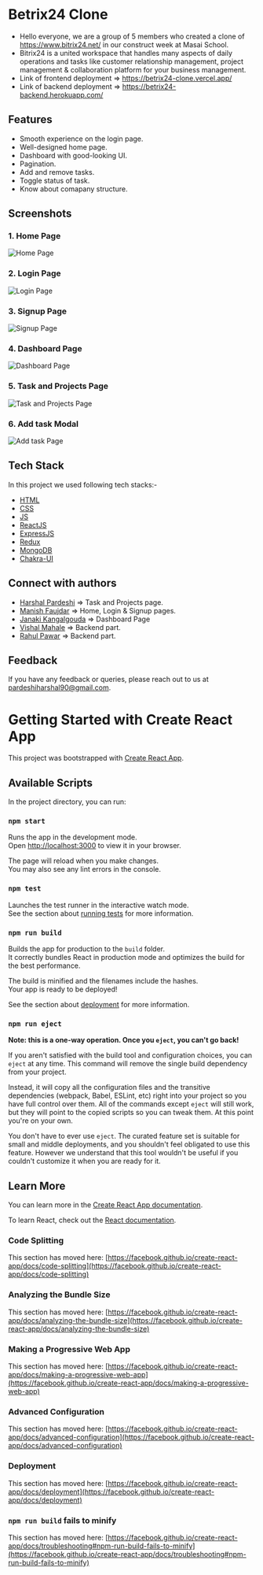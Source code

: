 # Betrix24 Clone
- Hello everyone, we are a group of 5 members who created a clone of https://www.bitrix24.net/ in our construct week at Masai School.
- Bitrix24 is a united workspace that handles many aspects of daily operations and tasks like customer relationship management, project management & collaboration platform for your business management.
- Link of frontend deployment => https://betrix24-clone.vercel.app/
- Link of backend deployment => https://betrix24-backend.herokuapp.com/


## Features

- Smooth experience on the login page.
- Well-designed home page.
- Dashboard with good-looking UI.
- Pagination.
- Add and remove tasks.
- Toggle status of task.
- Know about comapany structure.


## Screenshots

### 1. Home Page
![Home Page](./frontend/src/assets/homePage.png)
### 2. Login Page
![Login Page](./frontend/src/assets/loginPage.png)
### 3. Signup Page
![Signup Page](./frontend/src/assets/signupPage.png)
### 4. Dashboard Page
![Dashboard Page](./frontend/src/assets/dashboardPage.png)
### 5. Task and Projects Page
![Task and Projects Page](./frontend/src/assets/taskAndProjectsPage.png)
### 6. Add task Modal
![Add task Page](./frontend/src/assets/addTaskModal.png)


## Tech Stack

In this project we used following tech stacks:- 
- [HTML](https://developer.mozilla.org/en-US/docs/Web/HTML)
- [CSS](https://developer.mozilla.org/en-US/docs/Web/CSS)
- [JS](https://developer.mozilla.org/en-US/docs/Web/JavaScript)
- [ReactJS](https://reactjs.org/)
- [ExpressJS](https://expressjs.com/)
- [Redux](https://redux.js.org/)
- [MongoDB](https://www.mongodb.com/)
- [Chakra-UI](https://chakra-ui.com/)


## Connect with authors

- [Harshal Pardeshi](https://www.linkedin.com/in/harshalpardeshi/) => Task and Projects page.
- [Manish Faujdar](https://www.linkedin.com/in/manish-faujdar-b485b2172/) => Home, Login & Signup pages.
- [Janaki Kangalgouda](https://www.linkedin.com/in/janaki-kangalgouda-809936169/) => Dashboard Page
- [Vishal Mahale](https://www.linkedin.com/in/vishal-mahale-87688a192/) => Backend part.
- [Rahul Pawar](https://www.linkedin.com/in/rahul-pawar-8138641a7/) => Backend part.


## Feedback

If you have any feedback or queries, please reach out to us at pardeshiharshal90@gmail.com.


# Getting Started with Create React App

This project was bootstrapped with [Create React App](https://github.com/facebook/create-react-app).

## Available Scripts

In the project directory, you can run:

### `npm start`

Runs the app in the development mode.\
Open [http://localhost:3000](http://localhost:3000) to view it in your browser.

The page will reload when you make changes.\
You may also see any lint errors in the console.

### `npm test`

Launches the test runner in the interactive watch mode.\
See the section about [running tests](https://facebook.github.io/create-react-app/docs/running-tests) for more information.

### `npm run build`

Builds the app for production to the `build` folder.\
It correctly bundles React in production mode and optimizes the build for the best performance.

The build is minified and the filenames include the hashes.\
Your app is ready to be deployed!

See the section about [deployment](https://facebook.github.io/create-react-app/docs/deployment) for more information.

### `npm run eject`

**Note: this is a one-way operation. Once you `eject`, you can't go back!**

If you aren't satisfied with the build tool and configuration choices, you can `eject` at any time. This command will remove the single build dependency from your project.

Instead, it will copy all the configuration files and the transitive dependencies (webpack, Babel, ESLint, etc) right into your project so you have full control over them. All of the commands except `eject` will still work, but they will point to the copied scripts so you can tweak them. At this point you're on your own.

You don't have to ever use `eject`. The curated feature set is suitable for small and middle deployments, and you shouldn't feel obligated to use this feature. However we understand that this tool wouldn't be useful if you couldn't customize it when you are ready for it.

## Learn More

You can learn more in the [Create React App documentation](https://facebook.github.io/create-react-app/docs/getting-started).

To learn React, check out the [React documentation](https://reactjs.org/).

### Code Splitting

This section has moved here: [https://facebook.github.io/create-react-app/docs/code-splitting](https://facebook.github.io/create-react-app/docs/code-splitting)

### Analyzing the Bundle Size

This section has moved here: [https://facebook.github.io/create-react-app/docs/analyzing-the-bundle-size](https://facebook.github.io/create-react-app/docs/analyzing-the-bundle-size)

### Making a Progressive Web App

This section has moved here: [https://facebook.github.io/create-react-app/docs/making-a-progressive-web-app](https://facebook.github.io/create-react-app/docs/making-a-progressive-web-app)

### Advanced Configuration

This section has moved here: [https://facebook.github.io/create-react-app/docs/advanced-configuration](https://facebook.github.io/create-react-app/docs/advanced-configuration)

### Deployment

This section has moved here: [https://facebook.github.io/create-react-app/docs/deployment](https://facebook.github.io/create-react-app/docs/deployment)

### `npm run build` fails to minify

This section has moved here: [https://facebook.github.io/create-react-app/docs/troubleshooting#npm-run-build-fails-to-minify](https://facebook.github.io/create-react-app/docs/troubleshooting#npm-run-build-fails-to-minify)
